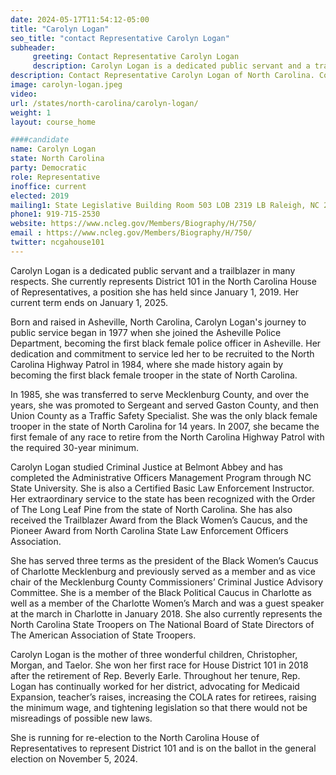 ```yaml
---
date: 2024-05-17T11:54:12-05:00
title: "Carolyn Logan"
seo_title: "contact Representative Carolyn Logan"
subheader:
     greeting: Contact Representative Carolyn Logan
     description: Carolyn Logan is a dedicated public servant and a trailblazer in many respects. She currently represents District 101 in the North Carolina House of Representatives, a position she has held since January 1, 2019. Her current term ends on January 1, 2025.
description: Contact Representative Carolyn Logan of North Carolina. Contact information for Carolyn Logan includes email address, phone number, and mailing address.
image: carolyn-logan.jpeg
video:
url: /states/north-carolina/carolyn-logan/
weight: 1
layout: course_home

####candidate
name: Carolyn Logan
state: North Carolina
party: Democratic
role: Representative
inoffice: current
elected: 2019
mailing1: State Legislative Building Room 503 LOB 2319 LB Raleigh, NC 27601-1096
phone1: 919-715-2530
website: https://www.ncleg.gov/Members/Biography/H/750/
email : https://www.ncleg.gov/Members/Biography/H/750/
twitter: ncgahouse101
---
```

Carolyn Logan is a dedicated public servant and a trailblazer in many respects. She currently represents District 101 in the North Carolina House of Representatives, a position she has held since January 1, 2019. Her current term ends on January 1, 2025.

Born and raised in Asheville, North Carolina, Carolyn Logan's journey to public service began in 1977 when she joined the Asheville Police Department, becoming the first black female police officer in Asheville. Her dedication and commitment to service led her to be recruited to the North Carolina Highway Patrol in 1984, where she made history again by becoming the first black female trooper in the state of North Carolina.

In 1985, she was transferred to serve Mecklenburg County, and over the years, she was promoted to Sergeant and served Gaston County, and then Union County as a Traffic Safety Specialist. She was the only black female trooper in the state of North Carolina for 14 years. In 2007, she became the first female of any race to retire from the North Carolina Highway Patrol with the required 30-year minimum.

Carolyn Logan studied Criminal Justice at Belmont Abbey and has completed the Administrative Officers Management Program through NC State University. She is also a Certified Basic Law Enforcement Instructor. Her extraordinary service to the state has been recognized with the Order of The Long Leaf Pine from the state of North Carolina. She has also received the Trailblazer Award from the Black Women’s Caucus, and the Pioneer Award from North Carolina State Law Enforcement Officers Association.

She has served three terms as the president of the Black Women’s Caucus of Charlotte Mecklenburg and previously served as a member and as vice chair of the Mecklenburg County Commissioners’ Criminal Justice Advisory Committee. She is a member of the Black Political Caucus in Charlotte as well as a member of the Charlotte Women’s March and was a guest speaker at the march in Charlotte in January 2018. She also currently represents the North Carolina State Troopers on The National Board of State Directors of The American Association of State Troopers.

Carolyn Logan is the mother of three wonderful children, Christopher, Morgan, and Taelor. She won her first race for House District 101 in 2018 after the retirement of Rep. Beverly Earle. Throughout her tenure, Rep. Logan has continually worked for her district, advocating for Medicaid Expansion, teacher’s raises, increasing the COLA rates for retirees, raising the minimum wage, and tightening legislation so that there would not be misreadings of possible new laws.

She is running for re-election to the North Carolina House of Representatives to represent District 101 and is on the ballot in the general election on November 5, 2024.
